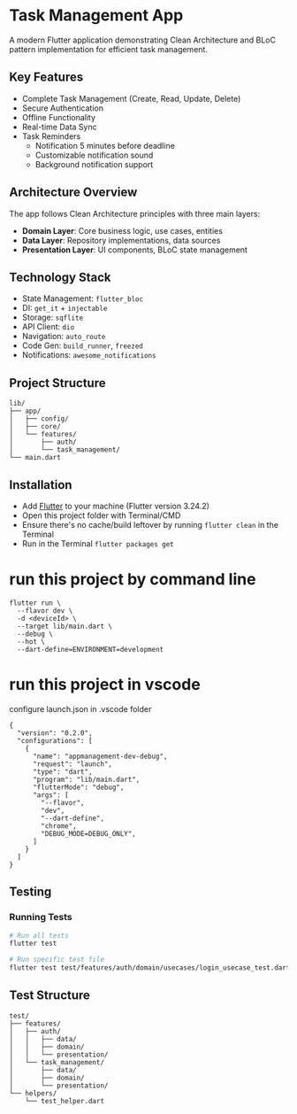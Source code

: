 # Task Management App

A modern Flutter application demonstrating Clean Architecture and BLoC pattern implementation for efficient task management.

## Key Features
- Complete Task Management (Create, Read, Update, Delete)
- Secure Authentication
- Offline Functionality
- Real-time Data Sync
- Task Reminders
  - Notification 5 minutes before deadline
  - Customizable notification sound
  - Background notification support

## Architecture Overview
The app follows Clean Architecture principles with three main layers:

- **Domain Layer**: Core business logic, use cases, entities
- **Data Layer**: Repository implementations, data sources
- **Presentation Layer**: UI components, BLoC state management

## Technology Stack
- State Management: `flutter_bloc`
- DI: `get_it` + `injectable`
- Storage: `sqflite`
- API Client: `dio`
- Navigation: `auto_route`
- Code Gen: `build_runner`, `freezed`
- Notifications: `awesome_notifications`

## Project Structure
```
lib/
├── app/
│   ├── config/
│   ├── core/
│   └── features/
│       ├── auth/
│       └── task_management/
└── main.dart
```

## Installation
- Add [Flutter](https://flutter.dev/docs/get-started/install 'Flutter') to your machine (Flutter version 3.24.2)
- Open this project folder with Terminal/CMD
- Ensure there's no cache/build leftover by running `flutter clean` in the Terminal
- Run in the Terminal `flutter packages get`


# run this project by command line
```
flutter run \
  --flavor dev \
  -d <deviceId> \
  --target lib/main.dart \
  --debug \
  --hot \
  --dart-define=ENVIRONMENT=development
```

# run this project in vscode 

configure launch.json in .vscode folder
```
{
  "version": "0.2.0",
  "configurations": [
    {
      "name": "appmanagement-dev-debug",
      "request": "launch",
      "type": "dart",
      "program": "lib/main.dart",
      "flutterMode": "debug",
      "args": [
        "--flavor",
        "dev",
        "--dart-define",
        "chrome",
        "DEBUG_MODE=DEBUG_ONLY",
      ]
    }
  ]
}
```

## Testing

### Running Tests
```bash
# Run all tests
flutter test

# Run specific test file
flutter test test/features/auth/domain/usecases/login_usecase_test.dart

```

## Test Structure
```
test/
├── features/
│   ├── auth/
│   │   ├── data/
│   │   ├── domain/
│   │   └── presentation/
│   └── task_management/
│       ├── data/
│       ├── domain/
│       └── presentation/
└── helpers/
    └── test_helper.dart
```







